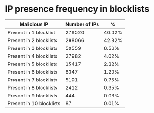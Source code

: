 # IP presence frequency in blocklists
| Malicious IP | Number of IPs | % |
|----|----|----|
| Present in 1 blocklist | 278520 | 40.02% |
| Present in 2 blocklists | 298066 | 42.82% |
| Present in 3 blocklists | 59559 | 8.56% |
| Present in 4 blocklists | 27982 | 4.02% |
| Present in 5 blocklists | 15417 | 2.22% |
| Present in 6 blocklists | 8347 | 1.20% |
| Present in 7 blocklists | 5191 | 0.75% |
| Present in 8 blocklists | 2412 | 0.35% |
| Present in 9 blocklists | 444 | 0.06% |
| Present in 10 blocklists | 87 | 0.01% |
